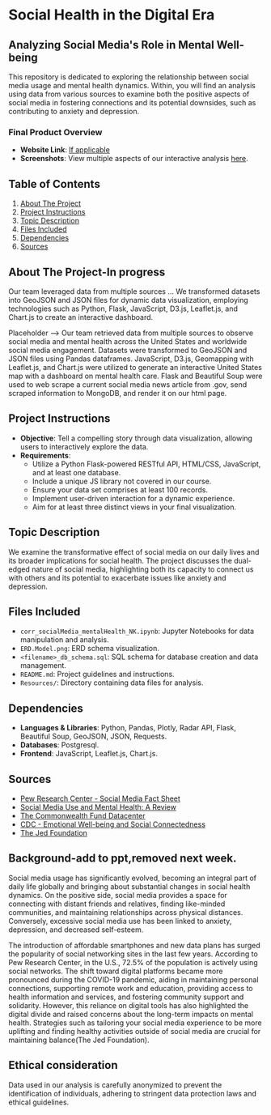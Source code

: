 
# Social Health in the Digital Era
## Analyzing Social Media's Role in Mental Well-being

This repository is dedicated to exploring the relationship between social media usage and mental health dynamics. Within, you will find an analysis using data from various sources to examine both the positive aspects of social media in fostering connections and its potential downsides, such as contributing to anxiety and depression.

### Final Product Overview
- **Website Link**: [If applicable](#)
- **Screenshots**: View multiple aspects of our interactive analysis [here](#).

## Table of Contents
1. [About The Project](#about-the-project)
2. [Project Instructions](#project-instructions)
3. [Topic Description](#topic-description)
4. [Files Included](#files-included)
5. [Dependencies](#dependencies)
6. [Sources](#sources)
 
## About The Project-In progress
Our team leveraged data from multiple sources ... We transformed datasets into GeoJSON and JSON files for dynamic data visualization, employing technologies such as Python, Flask, JavaScript, D3.js, Leaflet.js, and Chart.js to create an interactive dashboard.

Placeholder --> Our team retrieved data from multiple sources to observe social media and mental health across the United States and worldwide social media engagement. Datasets were transformed to GeoJSON and JSON files using Pandas dataframes. JavaScript, D3.js, Geomapping with Leaflet.js, and Chart.js were utilized to generate an interactive United States map with a dashboard on mental health care. Flask and Beautiful Soup were used to web scrape a current social media news article from  .gov, send scraped information to MongoDB, and render it on our html page.

## Project Instructions
- **Objective**: Tell a compelling story through data visualization, allowing users to interactively explore the data.
- **Requirements**: 
  - Utilize a Python Flask-powered RESTful API, HTML/CSS, JavaScript, and at least one database.
  - Include a unique JS library not covered in our course.
  - Ensure your data set comprises at least 100 records.
  - Implement user-driven interaction for a dynamic experience.
  - Aim for at least three distinct views in your final visualization.

## Topic Description
We examine the transformative effect of social media on our daily lives and its broader implications for social health. The project discusses the dual-edged nature of social media, highlighting both its capacity to connect us with others and its potential to exacerbate issues like anxiety and depression.

## Files Included
- `corr_socialMedia_mentalHealth_NK.ipynb`: Jupyter Notebooks for data manipulation and analysis.
- `ERD.Model.png`: ERD schema visualization.
- `<filename>_db_schema.sql`: SQL schema for database creation and data management.
- `README.md`: Project guidelines and instructions.
- `Resources/`: Directory containing data files for analysis.

## Dependencies
- **Languages & Libraries**: Python, Pandas, Plotly, Radar API, Flask, Beautiful Soup, GeoJSON, JSON, Requests.
- **Databases**: Postgresql.
- **Frontend**: JavaScript, Leaflet.js, Chart.js.

## Sources
- [Pew Research Center - Social Media Fact Sheet](https://www.pewresearch.org/internet/fact-sheet/social-media/)
- [Social Media Use and Mental Health: A Review](https://www.ncbi.nlm.nih.gov/pmc/articles/PMC9768555/)
- [The Commonwealth Fund Datacenter](https://www.commonwealthfund.org/datacenter/)
- [CDC - Emotional Well-being and Social Connectedness](https://www.cdc.gov/emotional-wellbeing/social-connectedness/loneliness.htm)
- [The Jed Foundation](https://jedfoundation.org/) 

## Background-add to ppt,removed next week.
Social media usage has significantly evolved, becoming an integral part of daily life globally and bringing about substantial changes in social health dynamics. On the positive side, social media provides a space for connecting with distant friends and relatives, finding like-minded communities, and maintaining relationships across physical distances. Conversely, excessive social media use has been linked to anxiety, depression, and decreased self-esteem.

The introduction of affordable smartphones and new data plans has surged the popularity of social networking sites in the last few years. According to Pew Research Center, in the U.S., 72.5% of the population is actively using social networks.  The shift toward digital platforms became more pronounced during the COVID-19 pandemic, aiding in maintaining personal connections, supporting remote work and education, providing access to health information and services, and fostering community support and solidarity. However, this reliance on digital tools has also highlighted the digital divide and raised concerns about the long-term impacts on mental health. Strategies such as tailoring your social media experience to be more uplifting and finding healthy activities outside of social media are crucial for maintaining balance​ (The Jed Foundation)​.

## Ethical consideration
Data used in our analysis is carefully anonymized to prevent the identification of individuals, adhering to stringent data protection laws and ethical guidelines.
